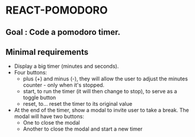 # REACT-POMODORO

## Goal : Code a pomodoro timer.

## Minimal requirements

* Display a big timer (minutes and seconds).
* Four buttons:
  * plus (+) and minus (-), they will allow the user to adjust the minutes counter - only when it's stopped.
  * start, to run the timer (it will then change to stop), to serve as a toggle button
  * reset, to… reset the timer to its original value
* At the end of the timer, show a modal to invite user to take a break. The modal will have two buttons:
  * One to close the modal
  * Another to close the modal and start a new timer
